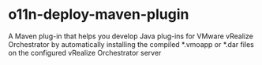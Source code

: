 # o11n-deploy-maven-plugin
A Maven plug-in that helps you develop Java plug-ins for VMware vRealize Orchestrator by automatically installing the compiled *.vmoapp or *.dar files on the configured vRealize Orchestrator server 
